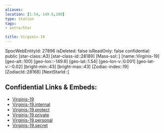```yaml
---
aliases: 
location: [1.54,-149.6,100]
type: Station
tags:
- astro/Star

title: Virginis-19
---
```

SpocWebEntityId: 27896
isDeleted: false
isReadOnly: false
confidential: public
[star-class::A3]
[star-class-id::28189]
[Mass-sol::]
[name::Virginis-19]
[geo-alt::100]
[geo-lon::-149.6]
[geo-lat::1.54]
[geo-lon-v::0.001]
[geo-lat-v::-0.02]
[bright-min::43]
[bright-max::43]
[Zodiac-index::19]
[ZodiacId::28168]
[NextStarId::]



## Confidential Links & Embeds: 
- [Virginis-19](../../../_public/astro/Star/Virginis-19.md) 
- [Virginis-19.internal](../../../_internal/astro/Star/Virginis-19.internal.md) 
- [Virginis-19.protect](../../../_protect/astro/Star/Virginis-19.protect.md) 
- [Virginis-19.private](../../../_private/astro/Star/Virginis-19.private.md) 
- [Virginis-19.personal](../../../_personal/astro/Star/Virginis-19.personal.md) 
- [Virginis-19.secret](../../../_secret/astro/Star/Virginis-19.secret.md) 
